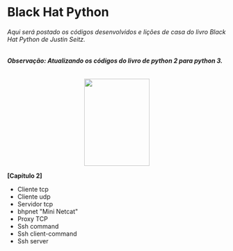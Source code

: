 # Black Hat Python
###### Aqui será postado os códigos desenvolvidos e lições de casa do livro Black Hat Python de Justin Seitz.
###### ***Observação: Atualizando os códigos do livro de python 2 para python 3.***

<div align="center">
<img src="https://images-na.ssl-images-amazon.com/images/I/A1+3VAjQftL.jpg" width="150px" height="200px">
</div>

**[Capítulo 2]**
- Cliente tcp
- Cliente udp
- Servidor tcp
- bhpnet "Mini Netcat"
- Proxy TCP
- Ssh command
- Ssh client-command
- Ssh server